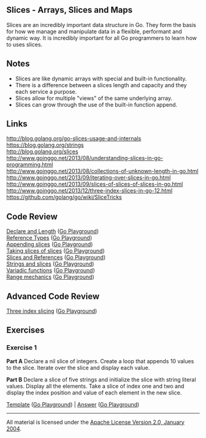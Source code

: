 ## Slices - Arrays, Slices and Maps

Slices are an incredibly important data structure in Go. They form the basis for how we manage and manipulate data in a flexible, performant and dynamic way. It is incredibly important for all Go programmers to learn how to uses slices.

## Notes

* Slices are like dynamic arrays with special and built-in functionality.
* There is a difference between a slices length and capacity and they each service a purpose.
* Slices allow for multiple "views" of the same underlying array.
* Slices can grow through the use of the built-in function append.

## Links

http://blog.golang.org/go-slices-usage-and-internals  
https://blog.golang.org/strings  
http://blog.golang.org/slices  
http://www.goinggo.net/2013/08/understanding-slices-in-go-programming.html  
http://www.goinggo.net/2013/08/collections-of-unknown-length-in-go.html  
http://www.goinggo.net/2013/09/iterating-over-slices-in-go.html  
http://www.goinggo.net/2013/09/slices-of-slices-of-slices-in-go.html  
http://www.goinggo.net/2013/12/three-index-slices-in-go-12.html  
https://github.com/golang/go/wiki/SliceTricks  

## Code Review

[Declare and Length](example1/example1.go) ([Go Playground](https://play.golang.org/p/v73cYn6uHLI))  
[Reference Types](example2/example2.go) ([Go Playground](https://play.golang.org/p/g19Hn9LW-2-))  
[Appending slices](example4/example4.go) ([Go Playground](https://play.golang.org/p/UVrqIPScg15))  
[Taking slices of slices](example3/example3.go) ([Go Playground](https://play.golang.org/p/Z1CYb5AkZ3j))  
[Slices and References](example5/example5.go) ([Go Playground](https://play.golang.org/p/8LPjSmnKQFk))  
[Strings and slices](example6/example6.go) ([Go Playground](https://play.golang.org/p/1RntHk6UPA5))  
[Variadic functions](example7/example7.go) ([Go Playground](https://play.golang.org/p/rUjWVBMmxgP))  
[Range mechanics](example8/example8.go) ([Go Playground](https://play.golang.org/p/QUf-bNnT37F))  

## Advanced Code Review

[Three index slicing](advanced/example1/example1.go) ([Go Playground](https://play.golang.org/p/70Sp1QotYSm))

## Exercises

### Exercise 1

**Part A** Declare a nil slice of integers. Create a loop that appends 10 values to the slice. Iterate over the slice and display each value.

**Part B** Declare a slice of five strings and initialize the slice with string literal values. Display all the elements. Take a slice of index one and two and display the index position and value of each element in the new slice.

[Template](exercises/template1/template1.go) ([Go Playground](https://play.golang.org/p/t8I3xz2jWCl)) | 
[Answer](exercises/exercise1/exercise1.go) ([Go Playground](https://play.golang.org/p/0xv7GTHHIR_K))
___
All material is licensed under the [Apache License Version 2.0, January 2004](http://www.apache.org/licenses/LICENSE-2.0).

